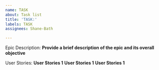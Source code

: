 ```yaml
---
name: TASK
about: Task list
title: 'TASK:'
labels: TASK
assignees: Shane-Bath

---
```


Epic Description:
**Provide a brief description of the epic and its overall objective**

User Stories:
**User Stories 1**
**User Stories 1**
**User Stories 1**
